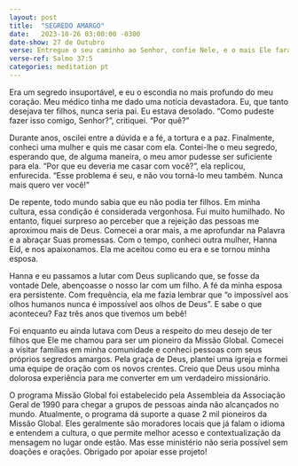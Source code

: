 ```yaml
---
layout: post
title:  "SEGREDO AMARGO"
date:   2023-10-26 03:00:00 -0300
date-show: 27 de Outubro
verse: Entregue o seu caminho ao Senhor, confie Nele, e o mais Ele fará.
verse-ref: Salmo 37:5
categories: meditation pt
---
```


Era um segredo insuportável, e eu o escondia no mais profundo do meu coração. Meu médico tinha me dado uma notícia devastadora. Eu, que tanto desejava ter filhos, nunca seria pai. Eu estava desolado. “Como pudeste fazer isso comigo, Senhor?”, critiquei. “Por quê?”

Durante anos, oscilei entre a dúvida e a fé, a tortura e a paz. Finalmente, conheci uma mulher e quis me casar com ela. Contei-lhe o meu segredo, esperando que, de alguma maneira, o meu amor pudesse ser suficiente para ela. “Por que eu deveria me casar com você?”, ela replicou, enfurecida. “Esse problema é seu, e não vou torná-lo meu também. Nunca mais quero ver você!”

De repente, todo mundo sabia que eu não podia ter filhos. Em minha cultura, essa condição é considerada vergonhosa. Fui muito humilhado. No entanto, fiquei surpreso ao perceber que a rejeição das pessoas me aproximou mais de Deus. Comecei a orar mais, a me aprofundar na Palavra e a abraçar Suas promessas. Com o tempo, conheci outra mulher, Hanna Eid, e nos apaixonamos. Ela me aceitou como eu era e se tornou minha esposa.

Hanna e eu passamos a lutar com Deus suplicando que, se fosse da vontade Dele, abençoasse o nosso lar com um filho. A fé da minha esposa era persistente. Com frequência, ela me fazia lembrar que “o impossível aos olhos humanos nunca é impossível aos olhos de Deus”. E sabe o que aconteceu? Faz três anos que tivemos um bebê!

Foi enquanto eu ainda lutava com Deus a respeito do meu desejo de ter filhos que Ele me chamou para ser um pioneiro da Missão Global. Comecei a visitar famílias em minha comunidade e conheci pessoas com seus próprios segredos amargos. Pela graça de Deus, plantei uma igreja e formei uma equipe de oração com os novos crentes. Creio que Deus usou minha dolorosa experiência para me converter em um verdadeiro missionário.

O programa Missão Global foi estabelecido pela Assembleia da Associação Geral de 1990 para chegar a grupos de pessoas ainda não alcançados no mundo. Atualmente, o programa dá suporte a quase 2 mil pioneiros da Missão Global. Eles geralmente são moradores locais que já falam o idioma e entendem a cultura, o que permite melhor acesso e contextualização da mensagem no lugar onde estão. Mas esse ministério não seria possível sem doações e orações. Obrigado por apoiar esse projeto!
